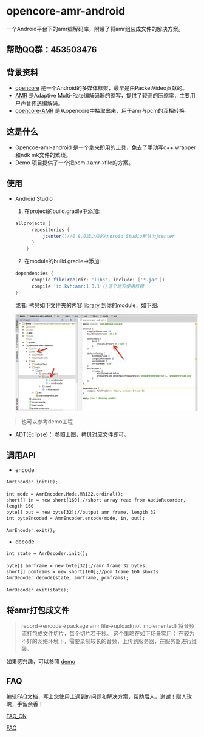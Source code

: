 opencore-amr-android
====================

一个Android平台下的amr编解码库，附带了将amr组装成文件的解决方案。

## 帮助QQ群：453503476

## 背景资料
- [opencore][1] 是一个Android的多媒体框架，最早是由PacketVideo贡献的。
- [AMR][2] 是Adaptive Multi-Rate编解码器的缩写，提供了较高的压缩率，主要用户声音传送编解码。
- [opencore-AMR][3] 是从opencore中抽取出来，用于amr与pcm的互相转换。

## 这是什么
- Opencoe-amr-android 是一个拿来即用的工具，免去了手动写c++ wrapper和ndk mk文件的繁琐。
- Demo 项目提供了一个把pcm->amr->file的方案。

## 使用
- Android Studio

  1. 在project的build.gradle中添加:
  ```gradle
  allprojects {
        repositories {
            jcenter()//0.8.0版之后的Android Studio默认为jcenter
        }
      }
  ```
  2. 在module的build.gradle中添加:
  ```gradle
  dependencies {
        compile fileTree(dir: 'libs', include: ['*.jar'])
        compile 'io.kvh:amr:1.0.1'//这个地方使用依赖
  }
  ```

  或者: 拷贝如下文件夹的内容 [library](library/) 到你的module，如下图:

  ![Integration](screenshot/android_studio_integration.png)
> 也可以参考demo工程

- ADT(Eclipse)： 参照上图，拷贝对应文件即可。

## 调用API
* encode

``` 
AmrEncoder.init(0);

int mode = AmrEncoder.Mode.MR122.ordinal();
short[] in = new short[160];//short array read from AudioRecorder, length 160
byte[] out = new byte[32];//output amr frame, length 32
int byteEncoded = AmrEncoder.encode(mode, in, out);

AmrEncoder.exit();        
```
* decode

```
int state = AmrDecoder.init();

byte[] amrframe = new byte[32];//amr frame 32 bytes
short[] pcmframs = new short[160];//pcm frame 160 shorts
AmrDecoder.decode(state, amrframe, pcmframs);

AmrDecoder.exit(state);
```

## 将amr打包成文件
> record->encode->package amr file->upload(not implemented)
将音频流打包成文件切片，每个切片若干秒。
这个策略在如下场景实用：
在较为不好的网络环境下，需要录制较长的音频，上传到服务器，在服务器进行组装。

如果感兴趣，可以参照 [demo](demo/)

## FAQ
编辑FAQ文档，写上您使用上遇到的问题和解决方案，帮助后人，谢谢！赠人玫瑰，手留余香！

[FAQ_CN](FAQ_CN.md)

[FAQ](FAQ.md)

  [1]: https://github.com/android/platform_external_opencore
  [2]: http://en.wikipedia.org/wiki/Adaptive_Multi-Rate_audio_codec
  [3]: http://opencore-amr.sourceforge.net/
